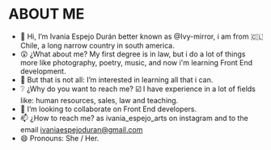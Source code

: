 # ABOUT ME
- 👋 Hi, I’m Ivania Espejo Durán better known as @Ivy-mirror, i am from 🇨🇱 Chile, a long narrow country in south america.
- 😲 ¿What about me? My first degree is in law, but i do a lot of things more like photography, poetry, music, and now i'm learning Front End development.
- 🤯 But that is not all: I’m interested in learning all that i can.
- ❔ ¿Why do you want to reach me? ☑️ I have experience in a lot of fields like:  human resources, sales, law and teaching.
- 👀 I’m looking to collaborate on Front End developers.
- 📫 ¿How to reach me? as ivania_espejo_arts on instagram and to the email ivaniaespejoduran@gmail.com
- 😄 Pronouns: She / Her.
